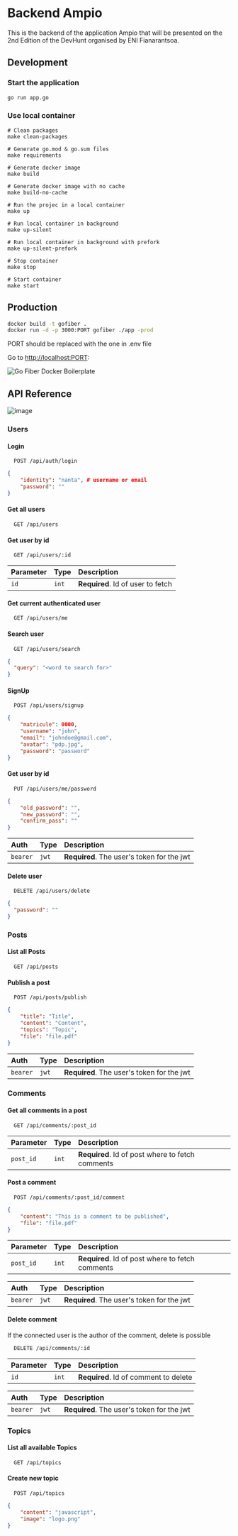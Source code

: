 # Backend Ampio

This is the backend of the application Ampio that will be presented on the 2nd Edition of the DevHunt organised by ENI Fianarantsoa.

## Development

### Start the application

```bash
go run app.go
```

### Use local container

```
# Clean packages
make clean-packages

# Generate go.mod & go.sum files
make requirements

# Generate docker image
make build

# Generate docker image with no cache
make build-no-cache

# Run the projec in a local container
make up

# Run local container in background
make up-silent

# Run local container in background with prefork
make up-silent-prefork

# Stop container
make stop

# Start container
make start
```

## Production

```bash
docker build -t gofiber .
docker run -d -p 3000:PORT gofiber ./app -prod
```

PORT should be replaced with the one in .env file

Go to <http://localhost:PORT>:

![Go Fiber Docker Boilerplate](./go_fiber_boilerplate.gif)

## API Reference

![image](routes.png)

### Users

#### Login

```http
  POST /api/auth/login
```

```json
{
    "identity": "nanta", # username or email
    "password": ""
}
```

#### Get all users

```http
  GET /api/users
```

#### Get user by id

```http
  GET /api/users/:id
```

| Parameter | Type     | Description                       |
| :-------- | :------- | :-------------------------------- |
| `id`      | `int` | **Required**. Id of user to fetch |

#### Get current authenticated user

```http
  GET /api/users/me
```

#### Search user

```http
  GET /api/users/search
```

```json
{
  "query": "<word to search for>"
}
```

#### SignUp

```http
  POST /api/users/signup
```

```json
{
    "matricule": 0000,
    "username": "john",
    "email": "johndoe@gmail.com",
    "avatar": "pdp.jpg",
    "password": "password"
}
```

#### Get user by id

```http
  PUT /api/users/me/password
```

```json
{
    "old_password": "",
    "new_password": "",
    "confirm_pass": ""
}
```

| Auth | Type     | Description                       |
| :-------- | :------- | :-------------------------------- |
| `bearer`      | `jwt` | **Required**. The user's token for the jwt |

#### Delete user

```http
  DELETE /api/users/delete
```

```json
{
  "password": ""
}
```

### Posts

#### List all Posts

```http
  GET /api/posts
```

#### Publish a post

```http
  POST /api/posts/publish
```

```json
{
    "title": "Title",
    "content": "Content",
    "topics": "Topic",
    "file": "file.pdf"
}
```

| Auth | Type     | Description                       |
| :-------- | :------- | :-------------------------------- |
| `bearer`      | `jwt` | **Required**. The user's token for the jwt |

### Comments

#### Get all comments in a post

```http
  GET /api/comments/:post_id
```

| Parameter | Type     | Description                       |
| :-------- | :------- | :-------------------------------- |
| `post_id`      | `int` | **Required**. Id of post where to fetch comments |

#### Post a comment

```http
  POST /api/comments/:post_id/comment
```

```json
{
    "content": "This is a comment to be published",
    "file": "file.pdf"
}
```

| Parameter | Type     | Description                       |
| :-------- | :------- | :-------------------------------- |
| `post_id`      | `int` | **Required**. Id of post where to fetch comments |

| Auth | Type     | Description                       |
| :-------- | :------- | :-------------------------------- |
| `bearer`      | `jwt` | **Required**. The user's token for the jwt |

#### Delete comment

If the connected user is the author of the comment, delete is possible

```http
  DELETE /api/comments/:id
```

| Parameter | Type     | Description                       |
| :-------- | :------- | :-------------------------------- |
| `id`      | `int` | **Required**. Id of comment to delete |

| Auth | Type     | Description                       |
| :-------- | :------- | :-------------------------------- |
| `bearer`      | `jwt` | **Required**. The user's token for the jwt |

### Topics

#### List all available Topics

```http
  GET /api/topics
```

#### Create new topic

```http
  POST /api/topics
```

```json
{
    "content": "javascript",
    "image": "logo.png"
}
```
